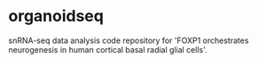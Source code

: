 # organoidseq
snRNA-seq data analysis code repository for 'FOXP1 orchestrates neurogenesis in human cortical basal radial glial cells'.

